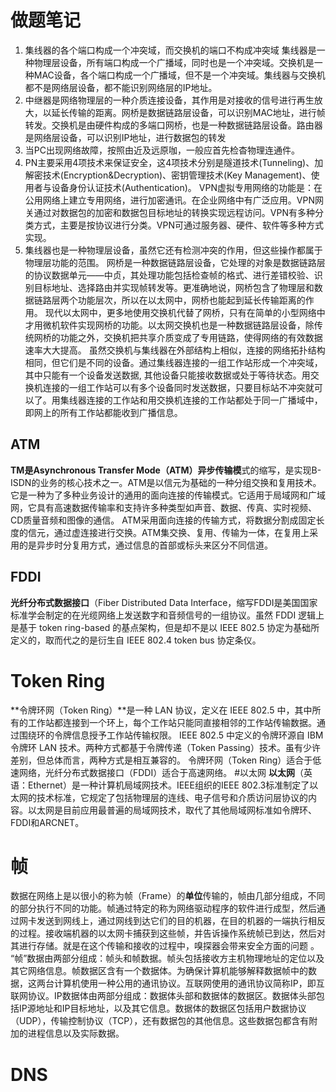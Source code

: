 # 做题笔记
1. 集线器的各个端口构成一个冲突域，而交换机的端口不构成冲突域
集线器是一种物理层设备，所有端口构成一个广播域，同时也是一个冲突域。交换机是一种MAC设备，各个端口构成一个广播域，但不是一个冲突域。集线器与交换机都不是网络层设备，都不能识别网络层的IP地址。
2. 中继器是网络物理层的一种介质连接设备，其作用是对接收的信号进行再生放大，以延长传输的距离。网桥是数据链路层设备，可以识别MAC地址，进行帧转发。交换机是由硬件构成的多端口网桥，也是一种数据链路层设备。路由器是网络层设备，可以识别IP地址，进行数据包的转发
3. 当PC出现网络故障，按照由近及远原咖，一般应首先检杳物理连通件。
4. PN主要采用4项技术来保证安全，这4项技术分别是隧道技术(Tunneling)、加解密技术(Encryption&Decryption)、密钥管理技术(Key Management)、使用者与设备身份认证技术(Authentication)。
VPN虚拟专用网络的功能是：在公用网络上建立专用网络，进行加密通讯。在企业网络中有广泛应用。VPN网关通过对数据包的加密和数据包目标地址的转换实现远程访问。VPN有多种分类方式，主要是按协议进行分类。VPN可通过服务器、硬件、软件等多种方式实现。
5. 集线器也是一种物理层设备，虽然它还有检测冲突的作用，但这些操作都属于物理层功能的范围。
网桥是一种数据链路层设备，它处理的对象是数据链路层的协议数据单元——中贞，其处理功能包括检查帧的格式、进行差错校验、识别目标地址、选择路由并实现帧转发等。更准确地说，网桥包含了物理层和数据链路层两个功能层次，所以在以太网中，网桥也能起到延长传输距离的作用。
现代以太网中，更多地使用交换机代替了网桥，只有在简单的小型网络中才用微机软件实现网桥的功能。以太网交换机也是一种数据链路层设备，除传统网桥的功能之外，交换机把共享介质变成了专用链路，使得网络的有效数据速率大大提高。
虽然交换机与集线器在外部结构上相似，连接的网络拓扑结构相同，但它们是不同的设备。通过集线器连接的一组工作站形成一个冲突域，其中只能有一个设备发送数据, 其他设备只能接收数据或处于等待状态。用交换机连接的一组工作站可以有多个设备同时发送数据，只要目标站不冲突就可以了。用集线器连接的工作站和用交换机连接的工作站都处于同一广播域中，即网上的所有工作站都能收到广播信息。
## ATM
**TM是Asynchronous Transfer Mode（ATM）异步传输模**式的缩写，是实现B-ISDN的业务的核心技术之一。ATM是以信元为基础的一种分组交换和复用技术。
它是一种为了多种业务设计的通用的面向连接的传输模式。它适用于局域网和广域网，它具有高速数据传输率和支持许多种类型如声音、数据、传真、实时视频、CD质量音频和图像的通信。
ATM采用面向连接的传输方式，将数据分割成固定长度的信元，通过虚连接进行交换。ATM集交换、复用、传输为一体，在复用上采用的是异步时分复用方式，通过信息的首部或标头来区分不同信道。

## FDDI
**光纤分布式数据接口**（Fiber Distributed Data Interface，缩写FDDI是美国国家标准学会制定的在光缆网络上发送数字和音频信号的一组协议。虽然 FDDI 逻辑上是基于 token ring-based 的基点架构，但是却不是以 IEEE 802.5 协定为基础所定义的，取而代之的是衍生自 IEEE 802.4 token bus 协定条仪。

# Token Ring
**令牌环网（Token Ring）**是一种 LAN 协议，定义在 IEEE 802.5 中，其中所有的工作站都连接到一个环上，每个工作站只能同直接相邻的工作站传输数据。通过围绕环的令牌信息授予工作站传输权限。
IEEE 802.5 中定义的令牌环源自 IBM 令牌环 LAN 技术。两种方式都基于令牌传递（Token Passing）技术。虽有少许差别，但总体而言，两种方式是相互兼容的。
令牌环网（Token Ring）适合于低速网络，光纤分布式数据接口（FDDI）适合于高速网络。
#以太网
**以太网**（英语：Ethernet）是一种计算机局域网技术。IEEE组织的IEEE 802.3标准制定了以太网的技术标准，它规定了包括物理层的连线、电子信号和介质访问层协议的内容。以太网是目前应用最普遍的局域网技术，取代了其他局域网标准如令牌环、FDDI和ARCNET。
# 帧
数据在网络上是以很小的称为帧（Frame）的**单位**传输的，帧由几部分组成，不同的部分执行不同的功能。帧通过特定的称为网络驱动程序的软件进行成型，然后通过网卡发送到网线上，通过网线到达它们的目的机器，在目的机器的一端执行相反的过程。接收端机器的以太网卡捕获到这些帧，并告诉操作系统帧已到达，然后对其进行存储。就是在这个传输和接收的过程中，嗅探器会带来安全方面的问题 。
“帧”数据由两部分组成：帧头和帧数据。帧头包括接收方主机物理地址的定位以及其它网络信息。帧数据区含有一个数据体。为确保计算机能够解释数据帧中的数据，这两台计算机使用一种公用的通讯协议。互联网使用的通讯协议简称IP，即互联网协议。IP数据体由两部分组成：数据体头部和数据体的数据区。数据体头部包括IP源地址和IP目标地址，以及其它信息。数据体的数据区包括用户数据协议（UDP），传输控制协议（TCP），还有数据包的其他信息。这些数据包都含有附加的进程信息以及实际数据。
# DNS
